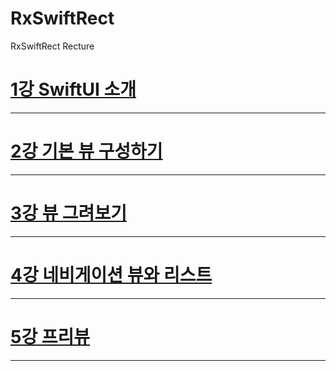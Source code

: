 # RxSwiftRect
RxSwiftRect Recture

[1강 SwiftUI 소개](https://github.com/HwangWoonChun/SWIFTUIRecture/blob/master/SwiftUI_01.md)
===========
* * *
[2강 기본 뷰 구성하기](https://github.com/HwangWoonChun/SWIFTUIRecture/blob/master/SwiftUI_02.md)
===========
* * *
[3강 뷰 그려보기](https://github.com/HwangWoonChun/SWIFTUIRecture/blob/master/SwiftUI_03.md)
===========
* * *
[4강 네비게이션 뷰와 리스트](https://github.com/HwangWoonChun/SWIFTUIRecture/blob/master/SwiftUI_04.md)
===========
* * *
[5강 프리뷰](https://github.com/HwangWoonChun/SWIFTUIRecture/blob/master/SwiftUI_05.md)
===========
* * *
